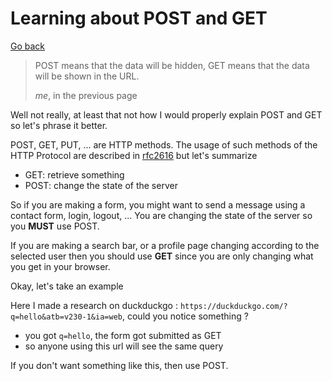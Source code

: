 # Learning about POST and GET

[Go back](..)

<blockquote class="blockquote">
<p class="">
POST means that
the data will be hidden, GET means that the data will be shown in the URL.
</p>
<footer class="blockquote-footer"><cite title="Source Title">me</cite>, in the previous page</footer>
</blockquote>

Well not really, at least that not how I would properly
explain POST and GET so let's phrase it better.

POST, GET, PUT, ... are HTTP methods. The usage of such
methods of the HTTP Protocol are described in
[rfc2616](https://datatracker.ietf.org/doc/html/rfc2616)
but let's summarize

* GET: retrieve something
* POST: change the state of the server

So if you are making a form, you might want to send a message
using a contact form, login, logout, ... You are changing the state
of the server so you **MUST** use POST.

If you are making a search bar, or a profile page changing
according to the selected user then you should use **GET**
since you are only changing what you get in your
browser.

<div class="sr"></div>

Okay, let's take an example

Here I made a research on duckduckgo : ``https://duckduckgo.com/?q=hello&atb=v230-1&ia=web``,
could you notice something ?
* you got ``q=hello``, the form got submitted as GET
* so anyone using this url will see the same query

If you don't want something like this, then use POST.